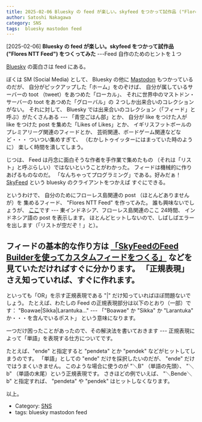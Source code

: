 ```yaml
---
title: 2025-02-06 Bluesky の feed が楽しい。skyfeed をつかって試作品 ("Flores NTT Feed") をつくってみた ---Feed 自作のためのヒントを１つ
author: Satoshi Nakagawa
category: SNS
tags:  bluesky mastodon feed
---
```


[2025-02-06] **Bluesky の feed が楽しい。skyfeed をつかって試作品 ("Flores NTT Feed") をつくってみた**  ---Feed 自作のためのヒントを１つ

 [Bluesky](https://bsky.app/) の面白さは feed にある。

 ぼくは SM (Social Media) として、
Bluesky の他に
[Mastodon](https://mastodon.social/) もつかっているのだが、
自分がピックアップした「ホーム」をのぞけば、
自分が属しているサーバーの toot （tweet）をあつめた「ローカル」、
それに世界中のマストドン・サーバーの toot をあつめた「グローバル」の
２つしか出来合いのコレクションがない。
それに対して、
Bluesky では出来合いのコレクション（「フィード」と呼ぶ）がたくさんある ---
「青空ごはん部」とか、
自分が like をつけた人が like をつけた post を集めた「Likes of Likes」とか、
イギリスフットボールのプレミアリーグ関連のフィードとか、
芸術関連、ボードゲーム関連などなど・・・
ついつい集めすぎて、
（むかしトゥイッターにはまっていた時のように）
楽しく時間を潰してしまう。

 じつは、
Feed は丹念に面白そうな作者を手作業で集めたもの
（それは「リスト」と呼ぶらしい）ではないということがわかった。
フィードは機械的に作りあげるものなのだ。
「なんちゃってプログラミング」である。好みだぁ！
[SkyFeed](https://skyfeed.app/) という bluesky のクライアントをつかえば
すぐにできる。

 というわけで、
自分のためにフローレス島関連の post （ほとんどありませんが）を
集めるフィード、
"Flores NTT Feed" を作ってみた。
誰も興味ないでしょうが、
[ここ]( https://bsky.app/profile/did:plc:yssbtwvrlxlty7ecn622imr5/feed/aaamuwbtuhoym)です ---
東インドネシア、フローレス島関連のここ 24時間、
インドネシア語の post を表示します。
ほとんどヒットしないので、しばしばエラーを出します（「リストが空だぞ！」と）。

 フィードの基本的な作り方は
[「SkyFeedのFeed Builderを使ってカスタムフィードをつくる」](https://scrapbox.io/Bluesky/SkyFeed%E3%81%AEFeed_Builder%E3%82%92%E4%BD%BF%E3%81%A3%E3%81%A6%E3%82%AB%E3%82%B9%E3%82%BF%E3%83%A0%E3%83%95%E3%82%A3%E3%83%BC%E3%83%89%E3%82%92%E3%81%A4%E3%81%8F%E3%82%8B) などを
見ていただければすぐに分かります。
「正規表現」さえ知っていれば、すぐに作れます。
---
といっても「OR」を示す正規表現である
"|" だけ知っていればほぼ問題ないでしょう。
たとえば、わたしの Feed の正規表現部分は以下のとおり（一部）です：
"Boawae|Sikka|Larantuka..." ---
「"Boawae" か "Sikka" か "Larantuka" か・・・を含んでいるポスト」
という意味になります。

 一つだけ困ったことがあったので、その解決法を書いておきます ---
正規表現によって「単語」を表現する仕方についてです。

 たとえば、"ende" と指定すると
"pendeta" とか "pendek" などがヒットしてしまうのです。
「単語」としての "ende" だけを採択したいのだが、
"ende" だけではうまくいきません。
このような場合に使うのが "＼B" （単語の先頭）、
"＼b" （単語の末尾）という正規表現です。
さきほどの例でいえば、
"＼Bende＼b" と指定すれば、
"pendeta" や "pendek" はヒットしなくなります。

 以上。

- Category: [SNS](https://merapano.github.io/categories.html#SNS)
- tags:  bluesky mastodon feed

